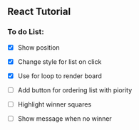 ## React Tutorial

### To do List:
- [x] Show position
- [X] Change style for list on click
- [X] Use for loop to render board
- [ ] Add button for ordering list with piority
- [ ] Highlight winner squares
- [ ] Show message when no winner 


